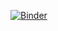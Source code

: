 [![Binder](https://mybinder.org/badge_logo.svg)](https://mybinder.org/v2/gh/glbas/grumpel/main?filepath=annuity_due.ipynb)